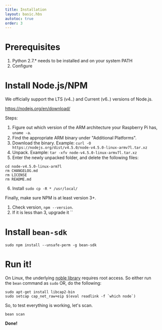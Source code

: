 ```yaml
---
title: Installation
layout: basic.hbs
autotoc: true
order: 3
---
```



# Prerequisites

1. Python 2.7.* needs to be installed and on your system PATH
2. Configure

# Install Node.js/NPM

We officially support the LTS (v4.*.*) and Current (v6.*.*) versions of Node.js.

https://nodejs.org/en/download/

Steps:

1. Figure out which version of the ARM architecture your Raspberry Pi has, `uname -a`.
2. Find the appropriate ARM binary under "Additional Platforms".
3. Download the binary. Example: `curl -O https://nodejs.org/dist/v4.5.0/node-v4.5.0-linux-armv7l.tar.xz`
4. Unpack. Example: `tar -xfv node-v4.5.0-linux-armv7l.tar.xz`
5. Enter the newly unpacked folder, and delete the following files:

```
cd node-v4.5.0-linux-arm7l
rm CHANGELOG.md
rm LICENSE
rm README.md
```

6. Install `sudo cp -R * /usr/local/`

Finally, make sure NPM is at least version 3+.

1. Check version, `npm --version`.
2. If it is less than 3, upgrade it ``

# Install `bean-sdk`

```
sudo npm install --unsafe-perm -g bean-sdk
```

# Run it!

On Linux, the underlying [noble library](https://github.com/sandeepmistry/noble) requires root access. So either run the `bean` command as `sudo` OR, do the following:

```
sudo apt-get install libcap2-bin
sudo setcap cap_net_raw+eip $(eval readlink -f `which node`)
```

So, to test everything is working, let's scan.

```
bean scan
```

**Done!**
